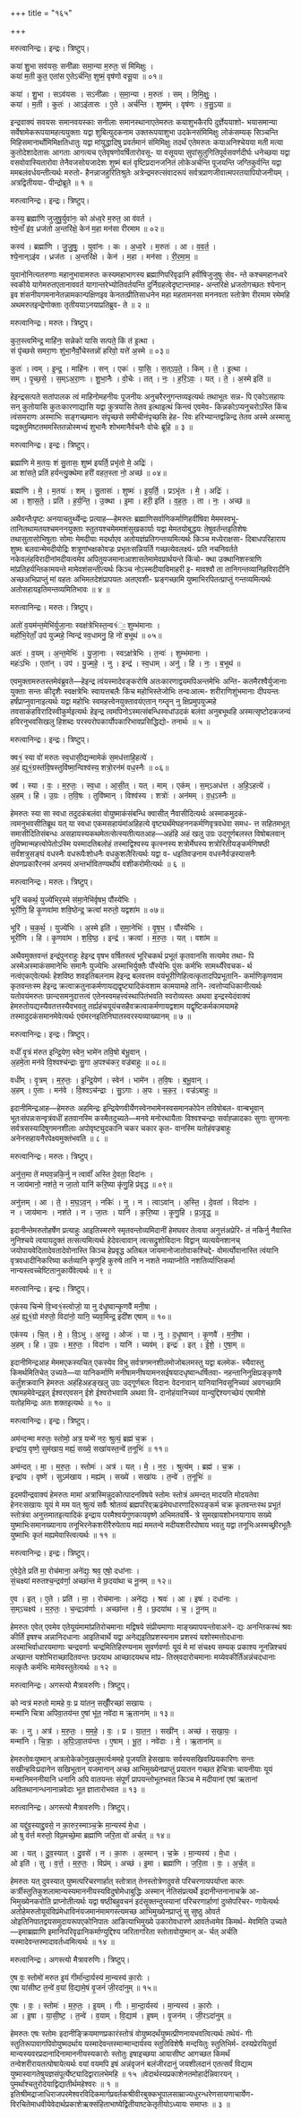 +++
title = "१६५"

+++


मरुत्वानिन्द्रः। इन्द्रः। त्रिष्टुप्।

कया॑ शु॒भा सव॑यसः॒ सनी॑ळाः समा॒न्या म॒रुतः॒ सं मि॑मिक्षुः ।  
कया॑ म॒ती कुत॒ एता॑स ए॒तेऽर्च॑न्ति॒ शुष्मं॒ वृष॑णो वसू॒या ॥ ०१॥

कया॑ । शु॒भा । सऽव॑यसः । सऽनी॑ळाः । स॒मा॒न्या । म॒रुतः॑ । सम् । मि॒मि॒क्षुः॒ ।  
कया॑ । म॒ती । कुतः॑ । आऽइ॑तासः । ए॒ते । अर्च॑न्ति । शुष्म॑म् । वृष॑णः । व॒सु॒ऽया ॥

इन्द्रवाक्यं सवयसः समानवयस्काः सनीलाः समानस्थानाएतेमरुतः कयाशुभकैरपि दुर्ज्ञेययाशो- भयासमान्या सर्वेषामेकरूपयामहत्ययुक्ताः यद्वा शुबित्युदकनाम उक्तरूपयाशुभा उदकेनसंमिमिक्षुः लोकंसम्यक् सिञ्चन्ति मिहिसमानार्थोमिमिक्षतिधातुः यद्वा मांयुद्धादिषु प्रवर्तमानं संमिमिक्षुः तदर्थं एतेमरुतः कयाअनिश्चेयया मती मत्या कुतोदेशादेतासः आगताः आगत्यच एतेवृषणोवर्षितारोवसू- या वसूयया सुपांसुलुगितिपूर्वसवर्णदीर्घः धनेच्छया यद्वा वसवोवास्यितारोवा तेनैवजसोयजादेशः शुष्मं बलं वृष्टिप्रदानजनितं लोकेअर्चन्ति पूजयन्ति जग्तिकुर्वन्ति यद्वा ममबलंवर्धयन्तीत्यर्थः मरुतो- हैनन्नाजहुरितिश्रुतेः अत्रेन्द्रमरुत्संवादरूपं सर्वत्रप्राणजीवात्मपरतयापियोजनीयम् । अत्रद्वितीयया- पीन्द्रोब्रूते ॥ १ ॥

मरुत्वानिन्द्रः। इन्द्रः। त्रिष्टुप्।

कस्य॒ ब्रह्मा॑णि जुजुषु॒र्युवा॑नः॒ को अ॑ध्व॒रे म॒रुत॒ आ व॑वर्त ।  
श्ये॒नाँ इ॑व॒ ध्रज॑तो अ॒न्तरि॑क्षे॒ केन॑ म॒हा मन॑सा रीरमाम ॥ ०२॥

कस्य॑ । ब्रह्मा॑णि । जु॒जु॒षुः॒ । युवा॑नः । कः । अ॒ध्व॒रे । म॒रुतः॑ । आ । व॒व॒र्त॒ ।  
श्ये॒नान्ऽइ॑व । ध्रज॑तः । अ॒न्तरि॑क्षे । केन॑ । म॒हा । मन॑सा । री॒र॒मा॒म॒ ॥

युवानोनित्यतरुणाः महानुभावामरुतः कस्यमहाभागस्य ब्रह्माणिपरिवृढानि हवींषिजुजुषुः सेव- न्ते कश्चमहानध्वरे स्वकीये यागेमरुतएतानाववर्त यागान्तरेभ्योतिवर्तयन्ति दुर्निग्रहत्वेदृष्टान्तमाह- अन्तरिक्षे ध्रजतोगच्छतः श्येनान् इव शंसनीयगमनानेतन्नामकान्पक्षिणइव केनतत्प्रीतिसाधनेन महा महतामनसा मननवता स्तोत्रेण रीरमाम रमेमहि अथमरुतइन्द्रेणोक्ताः तृतीययाऽनयाप्रतिब्रुव- ते ॥ २ ॥

मरुत्वानिन्द्रः। मरुतः। त्रिष्टुप्।

कुत॒स्त्वमि॑न्द्र॒ माहि॑नः॒ सन्नेको॑ यासि सत्पते॒ किं त॑ इ॒त्था ।  
सं पृ॑च्छसे समरा॒णः शु॑भा॒नैर्वो॒चेस्तन्नो॑ हरिवो॒ यत्ते॑ अ॒स्मे ॥ ०३॥

कुतः॑ । त्वम् । इ॒न्द्र॒ । माहि॑नः । सन् । एकः॑ । या॒सि॒ । स॒त्ऽप॒ते॒ । किम् । ते॒ । इ॒त्था ।  
सम् । पृ॒च्छ॒से॒ । स॒म्ऽअ॒रा॒णः । शु॒भा॒नैः । वो॒चेः । तत् । नः॒ । ह॒रि॒ऽवः॒ । यत् । ते॒ । अ॒स्मे इति॑ ॥

हेइन्द्रसत्पते सतांपालक त्वं माहिनोमहनीयः पूजनीयः अनुचरैरनुगन्तव्यइत्यर्थः तथाभूतः सन्न- पि एकोऽसहायः सन् कुतोयासि कुतःकारणाद्यासि यद्वा कुत्रयासि तेतव इत्थाइत्थं किन्त्वं एवमेव- किन्नकोऽप्यनुचरोऽस्ति किंच त्वंसमराणः अस्माभिः सङ्गच्छमानः संपृच्छसे समीचीनंपृच्छसि हेह- रिवः हरिभ्यान्तद्वन्निन्द्र तेतव अस्मे अस्मासु यद्वक्तुमिष्टतममस्तितन्नोस्मभ्यं शुभानैः शोभमानैर्वचनैः वोचेः ब्रूहि ॥ ३ ॥

मरुत्वानिन्द्रः। इन्द्रः। त्रिष्टुप्।

ब्रह्मा॑णि मे म॒तयः॒ शं सु॒तासः॒ शुष्म॑ इयर्ति॒ प्रभृ॑तो मे॒ अद्रिः॑ ।  
आ शा॑सते॒ प्रति॑ हर्यन्त्यु॒क्थेमा हरी॑ वहत॒स्ता नो॒ अच्छ॑ ॥ ०४॥

ब्रह्मा॑णि । मे॒ । म॒तयः॑ । शम् । सु॒तासः॑ । शुष्मः॑ । इ॒य॒र्ति॒ । प्रऽभृ॑तः । मे॒ । अद्रिः॑ ।  
आ । शा॒स॒ते॒ । प्रति॑ । ह॒र्य॒न्ति॒ । उ॒क्था । इ॒मा । हरी॒ इति॑ । व॒ह॒तः॒ । ता । नः॒ । अच्छ॑ ॥

अथैवन्तैःपृष्टः अनयाचतुर्थ्येन्द्रः प्रत्याह—हेमरुतः ब्रह्माणिसर्वाणिकर्माणिहवींषिवा मेममस्वभू- तानितथामतयश्चमननयुक्ताः स्तुतयश्चमेममशंसुखकार्याः यद्वा मेमतयोबुद्धयः तेषुवर्तन्तइतिशेषः तथासुतासोभिषुताः सोमाः मेमदीयाः मदर्थाएव अतोयज्ञंप्रतिगन्तव्यमित्यर्थः किञ्च मध्येराक्षसा- दिबाधपरिहाराय शुष्मः बलवान्मेमदीयोद्रिः शत्रूणांभक्षकोवज्रः प्रभृतःसन्नियर्ति गच्छत्येवलक्ष्यं- प्रति नचनिवर्तते नकेवलंहविरादीनांमदीयत्वमेव अपितुयजमानाआशासतेमामेवप्रार्थयन्ते किंचो- क्था उक्थानिशस्त्राणि मांप्रतिहर्यन्तिकामयन्ते मामेवशंसन्तीत्यर्थः किञ्च नोऽस्मदीयाविमाहरी इ- मावश्वौ ता तानिगन्तव्यानिहविरादीनि अच्छअभिप्राप्तुं मां वहतः अभिमतदेशंप्रापयतः अतएवशी- घ्रङ्गच्छामि युष्माभिरपितत्प्राप्तुं गन्तव्यमित्यर्थः अतोसहायइतिमन्तव्यमितिभावः ॥ ४ ॥

मरुत्वानिन्द्रः। मरुतः। त्रिष्टुप्।

अतो॑ व॒यम॑न्त॒मेभि॑र्युजा॒नाः स्वक्ष॑त्रेभिस्त॒न्व१॑ः॒ शुम्भ॑मानाः ।  
महो॑भि॒रेताँ॒ उप॑ युज्महे॒ न्विन्द्र॑ स्व॒धामनु॒ हि नो॑ ब॒भूथ॑ ॥ ०५॥

अतः॑ । व॒यम् । अ॒न्त॒मेभिः॑ । यु॒जा॒नाः । स्वऽक्ष॑त्रेभिः । त॒न्वः॑ । शुम्भ॑मानाः ।  
महः॑ऽभिः । एता॑न् । उप॑ । यु॒ज्म॒हे॒ । नु । इन्द्र॑ । स्व॒धाम् । अनु॑ । हि । नः॒ । ब॒भूथ॑ ॥

एवमुक्तामरुतस्तमेवंब्रुवते—हेइन्द्र त्वंयस्मादेवङ्करोषि अतःकारणाद्वयमपिअन्तमेभिः अन्ति- कतमैरश्वैर्युजानाः युक्ताः सन्तः कीदृशैः स्वक्षत्रेभिः स्वायत्तबलैः किंच महोभिस्तेजोभिः तन्वःआत्म- शरीराणिशुंभमानाः दीपयन्तः हर्षंप्राप्नुवानाइत्यर्थः यद्वा महोभिः स्वमहत्त्वेनयुक्तावयंएतान् गम्तॄन् नु क्षिप्रमुपयुज्महे तवसाकंहविरादिस्वीकुर्मइत्यर्थः हेइन्द्र त्वमपिनोऽस्मत्संबन्धिस्वधांउदकं बलंवा अनुबभूथहि अस्मत्सृष्टोदकजन्यं हविरनुभवसिखलु हिशब्दः परस्परोपकार्योपकारिभावप्रसिद्धिद्यो- तनार्थः ॥ ५ ॥

मरुत्वानिन्द्रः। इन्द्रः। त्रिष्टुप्।

क्व१॒॑ स्या वो॑ मरुतः स्व॒धासी॒द्यन्मामेकं॑ स॒मध॑त्ताहि॒हत्ये॑ ।  
अ॒हं ह्यु१॒॑ग्रस्त॑वि॒षस्तुवि॑ष्मा॒न्विश्व॑स्य॒ शत्रो॒रन॑मं वध॒स्नैः ॥ ०६॥

क्व॑ । स्या । वः॒ । म॒रु॒तः॒ । स्व॒धा । आ॒सी॒त् । यत् । माम् । एक॑म् । स॒म्ऽअध॑त्त । अ॒हि॒ऽहत्ये॑ ।  
अ॒हम् । हि । उ॒ग्रः । त॒वि॒षः । तुवि॑ष्मान् । विश्व॑स्य । शत्रोः॑ । अन॑मम् । व॒ध॒ऽस्नैः ॥

हेमरुतः स्या सा स्वधा तदुदकंबलंवा वोयुष्माकंसंबन्धि क्वासीत् नैवासीदित्यर्थः अस्माकमुदकं- त्वमनुभवसीतिब्रूथ यत् या स्वधा एकमसहायंमांअहिहत्ये वृष्ट्यर्थंमेघहननकर्मणिवृत्रवधेवा समध- त्त सहितमभूत् समासीदितिसंबन्धः असहायस्यकथमेतत्सेत्स्यतीत्यतआह—अहंहि अहं खलु उग्रः उद्गूर्णबलस्त विषोबलवान् तुविष्मान्महत्त्वोपेतोऽस्मि यस्मादतिबलोहं तस्माद्विश्वस्य कृत्स्नस्य शत्रोर्मेघस्य शत्रोरितीयङ्कर्मणिषष्ठी सर्वंशत्रुसङ्घं वधस्नैः वधरूपैःशोधनैः वधकुशलैरित्यर्थः यद्वा व- धइतिवज्रनाम वधस्नैर्वज्रस्यासनैः क्षेपणप्रकारैरनमं अनमयं अन्तर्भावितण्यर्थोयं वशीकरोमीत्यर्थः ॥ ६ ॥

मरुत्वानिन्द्रः। मरुतः। त्रिष्टुप्।

भूरि॑ चकर्थ॒ युज्ये॑भिर॒स्मे स॑मा॒नेभि॑र्वृषभ॒ पौंस्ये॑भिः ।  
भूरी॑णि॒ हि कृ॒णवा॑मा शवि॒ष्ठेन्द्र॒ क्रत्वा॑ मरुतो॒ यद्वशा॑म ॥ ०७॥

भूरि॑ । च॒क॒र्थ॒ । युज्ये॑भिः । अ॒स्मे इति॑ । स॒मा॒नेभिः॑ । वृ॒ष॒भ॒ । पौंस्ये॑भिः ।  
भूरी॑णि । हि । कृ॒णवा॑म । श॒वि॒ष्ठ॒ । इन्द्र॑ । क्रत्वा॑ । म॒रु॒तः॒ । यत् । वशा॑म ॥

अथैवमुक्तवन्तं इन्द्रंपुनराहुः हेइन्द्र वृषभ वर्षितस्त्वं भूरिचकर्थ प्रभूतं कृतवानसि सत्यमेव तथा- पि अस्मेअस्माकंसमानेभिः समानैः युज्येभिः अस्माभिर्युक्तैः पौंस्येभिः पुंसः कर्मभिः सामर्थ्यैरेवचक- र्थ नत्वंएकएवेत्यर्थः हेशविष्ठ शवइतिबलनाम हेइन्द्र बलवत्तम वयंभूरीणिहित्वत्कृतादपिप्रभूतानि- कर्माणिकृणवाम कृतवन्तःस्म हेइन्द्र क्रत्वाक्रतुनाकर्मणायद्यद्वृष्ट्यादिकंवशाम कामयामहे तानि- त्वत्तोप्यधिकानीत्यर्थः यतोवयंमरुतः छान्दसमनुदात्तत्वं एतेनस्वमहत्त्वंस्थापितंभवति स्वरोव्यस्तः अथवा इन्द्रस्येदंवाक्यं हेमरुतोयद्यस्यैवतत्तस्यैवभवतु तर्ह्यहंचयूयंचसहैवक्रत्वाकर्मणायद्वशाम यद्वृष्टिकर्मकामयामहे तस्मादुदकंसमानमेवेत्यर्थः एवंमरनइतिनिघातस्वरस्यव्याख्यानम् ॥ ७ ॥

मरुत्वानिन्द्रः। इन्द्रः। त्रिष्टुप्।

वधीं॑ वृ॒त्रं म॑रुत इन्द्रि॒येण॒ स्वेन॒ भामे॑न तवि॒षो ब॑भू॒वान् ।  
अ॒हमे॒ता मन॑वे वि॒श्वश्च॑न्द्राः सु॒गा अ॒पश्च॑कर॒ वज्र॑बाहुः ॥ ०८॥

वधी॑म् । वृ॒त्रम् । म॒रु॒तः॒ । इ॒न्द्रि॒येण॑ । स्वेन॑ । भामे॑न । त॒वि॒षः । ब॒भू॒वान् ।  
अ॒हम् । ए॒ताः । मन॑वे । वि॒श्वऽच॑न्द्राः । सु॒ऽगाः । अ॒पः । च॒क॒र॒ । वज्र॑ऽबाहुः ॥

इदानीमिन्द्रआह—हेमरुतः अहमिन्द्रः इन्द्रियेणवीर्येणस्वेनभामेनस्वसमानकोपेन तविषोबल- वान्बभूवान् भूतःसंपन्नःसन्वृत्रंवधीं हतवानस्मि कस्मैतदुच्यते—मनवे मनोरथायैताः विश्वश्चन्द्राः सर्वाह्ळादकाः सुगाः सुगमनाः सर्वत्रसस्यादिषुगमनशीलाः अपोवृष्ट्युदकानि चकर चकार कृत- वानस्मि यतोहंवज्रबाहुः अनेनसहायनैरपेक्ष्यमुक्तंभवति ॥ ८ ॥

मरुत्वानिन्द्रः। मरुतः। त्रिष्टुप्।

अनु॑त्त॒मा ते॑ मघव॒न्नकि॒र्नु न त्वावाँ॑ अस्ति दे॒वता॒ विदा॑नः ।  
न जाय॑मानो॒ नश॑ते॒ न जा॒तो यानि॑ करि॒ष्या कृ॑णु॒हि प्र॑वृद्ध ॥ ०९॥

अनु॑त्तम् । आ । ते॒ । म॒घ॒ऽव॒न् । नकिः॑ । नु । न । त्वाऽवा॑न् । अ॒स्ति॒ । दे॒वता॑ । विदा॑नः ।  
न । जाय॑मानः । नश॑ते । न । जा॒तः । यानि॑ । क॒रि॒ष्या । कृ॒णु॒हि । प्र॒ऽवृ॒द्ध॒ ॥

इदानीन्तेमरुतोहर्षेण प्रत्याहुः आइतिस्मरणे स्मृतवन्तोव्यमिदानीं हेमघवर तेत्वया अनुत्तंअप्रेरि- तं नकिर्नु नैवास्ति नुनिश्चये त्वयायदुक्तं तत्सत्यमित्यर्थः हेदेवत्वावान् त्वत्सद्रुशोविदानः विद्वान् व्यत्ययेनशानच् जयोपायवेदितादेवतादेवोनास्ति किञ्च हेप्रवृद्ध अतिबल जायमानोजातोवाकश्चिद्दे- वोमर्त्योवानास्ति त्वंयानि वृत्रवधादीनिकरिष्या कर्तव्यानि कृणुहि कुरुषे तानि न नशते नव्याप्नोति नशतिर्व्याप्तिकर्मा नान्यस्त्वच्चेष्टितानुकार्येवेत्यर्थः ॥ ९ ॥

मरुत्वानिन्द्रः। इन्द्रः। त्रिष्टुप्।

एक॑स्य चिन्मे वि॒भ्व१॒॑स्त्वोजो॒ या नु द॑धृ॒ष्वान्कृ॒णवै॑ मनी॒षा ।  
अ॒हं ह्यु१॒॑ग्रो म॑रुतो॒ विदा॑नो॒ यानि॒ च्यव॒मिन्द्र॒ इदी॑श एषाम् ॥ १०॥

एक॑स्य । चि॒त् । मे॒ । वि॒ऽभु । अ॒स्तु॒ । ओजः॑ । या । नु । द॒धृ॒ष्वान् । कृ॒णवै॑ । म॒नी॒षा ।  
अ॒हम् । हि । उ॒ग्रः । म॒रु॒तः॒ । विदा॑नः । यानि॑ । च्यव॑म् । इन्द्रः॑ । इत् । ई॒शे॒ । ए॒षा॒म् ॥

इदानीमिन्द्रआह मेममएकस्यचित् एकस्येव विभु सर्वत्रगमनशीलमोजोबलमस्तु यद्वा बलमेक- स्यैवास्तु किमर्थमितिचेत् उच्यते—या यानिकर्माणि मनीषामनीषयामनसईषयादधृष्वान्धर्षितवा- नहन्तानिनुक्षिप्रङ्कृणवै कर्तुंशक्रवानि हेमरुतः अहंहिअहङ्खलु उग्रः उद्गूर्णबलः विदानः वेदनावान् यानियानिवसूनिच्यवं अवगच्छामि एषामहमेवेन्द्रइत् ईश्वरएवसन् ईशे ईश्वरोभवामि अथवा वि- दानोहंयानिच्यवं यान्युद्दिश्यगच्छेयं एषामीशे यतोहमिन्द्रः अतः शक्तइत्यर्थः ॥ १० ॥

मरुत्वानिन्द्रः। इन्द्रः। त्रिष्टुप्।

अम॑न्दन्मा मरुतः॒ स्तोमो॒ अत्र॒ यन्मे॑ नरः॒ श्रुत्यं॒ ब्रह्म॑ च॒क्र ।  
इन्द्रा॑य॒ वृष्णे॒ सुम॑खाय॒ मह्यं॒ सख्ये॒ सखा॑यस्त॒न्वे॑ त॒नूभिः॑ ॥ ११॥

अम॑न्दत् । मा॒ । म॒रु॒तः॒ । स्तोमः॑ । अत्र॑ । यत् । मे॒ । न॒रः॒ । श्रुत्य॑म् । ब्रह्म॑ । च॒क्र ।  
इन्द्रा॑य । वृष्णे॑ । सुऽम॑खाय । मह्य॑म् । सख्ये॑ । सखा॑यः । त॒न्वे॑ । त॒नूभिः॑ ॥

इदमपीन्द्रवाक्यं हेमरुतः मामां अत्रास्मिन्नुदकोत्पादनविषये स्तोमः स्तोत्रं अमन्दत् मादयति मोदयतेवा हेनरःसखायः यूयं मे मम यत् श्रुत्यं सर्वैः श्रोतव्यं ब्रह्मपरिव्ऋढंमेघधारणादिरूपङ्कर्म चक्र कृतवन्तःस्थ प्रभूतं स्तोत्रंवा अनुत्तमातइत्यादिकं इन्द्राय परमैश्वर्यगुणकायवृष्णे अभिमतवर्षि- त्रे सुमखायशोभनयागाय सख्ये युष्माभिःसमानख्यानाय तनूभिरनेकशरीरैरुपेताय मह्यं ममतन्वे मदीयशरीरपोषाय भवतु यद्वा तनूभिःअस्मच्छ्रीरभूतैः युष्माभिः कृतं मह्यमेवास्त्वित्यर्थः ॥ ११ ॥

मरुत्वानिन्द्रः। इन्द्रः। त्रिष्टुप्।

ए॒वेदे॒ते प्रति॑ मा॒ रोच॑माना॒ अने॑द्यः॒ श्रव॒ एषो॒ दधा॑नाः ।  
सं॒चक्ष्या॑ मरुतश्च॒न्द्रव॑र्णा॒ अच्छा॑न्त मे छ॒दया॑था च नू॒नम् ॥ १२॥

ए॒व । इत् । ए॒ते । प्रति॑ । मा॒ । रोच॑मानाः । अने॑द्यः । श्रवः॑ । आ । इषः॑ । दधा॑नाः ।  
स॒म्ऽचक्ष्य॑ । म॒रु॒तः॒ । च॒न्द्रऽव॑र्णाः । अच्छा॑न्त । मे॒ । छ॒दया॑थ । च॒ । नू॒नम् ॥

हेमरुतः एवेत् एवमेव एतेयूयंमामांप्रतिरोचमानाः मद्विषये संप्रीयमाणाः माङ्ख्यापयन्तोवाअने- द्यः अनन्तिकस्थं श्रवः कीर्तिं इषश्च अन्नानिदधानाः आइतिचार्थे यद्वा अनेद्यइतिप्रशस्यनाम प्रशस्यं यशोस्मत्तोदधानाः अस्माभिर्वाधारयमाणाः चन्द्रवर्णाः चन्द्रमितिहिरण्यनाम सुवर्णवर्णाः यूयं मे मां संचक्ष्य सम्यक् प्रकाश्य नूनन्निश्चयं अच्छान्त यशोभिराच्छादितवन्तः छदयाथ आच्छादयथच मांप्र- तिस्र्वदारोचमानाः मय्येवकीर्तिंअन्नंचदधानाः मत्कृतैः कर्मभिः मामेवस्तुतेत्यर्थः ॥ १२ ॥

मरुत्वानिन्द्रः। अगस्त्यो मैत्रावरुणिः। त्रिष्टुप्।

को न्वत्र॑ मरुतो मामहे वः॒ प्र या॑तन॒ सखीँ॒रच्छा॑ सखायः ।  
मन्मा॑नि चित्रा अपिवा॒तय॑न्त ए॒षां भू॑त॒ नवे॑दा म ऋ॒ताना॑म् ॥ १३॥

कः । नु । अत्र॑ । म॒रु॒तः॒ । म॒म॒हे॒ । वः॒ । प्र । या॒त॒न॒ । सखी॑न् । अच्छ॑ । स॒खा॒यः॒ ।  
मन्मा॑नि । चि॒त्राः॒ । अ॒पि॒ऽवा॒तय॑न्तः । ए॒षाम् । भू॒त॒ । नवे॑दाः । मे॒ । ऋ॒ताना॑म् ॥

हेमरुतोवःयुष्मान् अत्रलोकेकोनुखलुमर्त्यःममहे पूजयति हेसखायः सर्वस्यसखिवत्प्रियकारिणः सन्तः सखीन्हविःप्रदानेन सखिभूतान् यजमानान् अच्छ आभिमुख्येनप्राप्तुं प्रयातन गच्छत हेचित्राः चायनीयाः यूयं मन्मानिमननीयानि धनानि अपि वातयन्तः संपूर्णं प्रापयन्तोभूतभवत किञ्च मे मदीयानां एषां ऋतानां अवितथानान्धनानान्नवेदाः भूत ज्ञातारोभवत ॥ १३ ॥

मरुत्वानिन्द्रः। अगस्त्यो मैत्रावरुणिः। त्रिष्टुप्।

आ यद्दु॑व॒स्याद्दु॒वसे॒ न का॒रुर॒स्माञ्च॒क्रे मा॒न्यस्य॑ मे॒धा ।  
ओ षु व॑र्त्त मरुतो॒ विप्र॒मच्छे॒मा ब्रह्मा॑णि जरि॒ता वो॑ अर्चत् ॥ १४॥

आ । यत् । दु॒व॒स्यात् । दु॒वसे॑ । न । का॒रुः । अ॒स्मान् । च॒क्रे । मा॒न्यस्य॑ । मे॒धा ।  
ओ इति॑ । सु । व॒र्त्त॒ । म॒रु॒तः॒ । विप्र॑म् । अच्छ॑ । इ॒मा । ब्रह्मा॑णि । ज॒रि॒ता । वः॒ । अ॒र्च॒त् ॥

हेमरुतः यत् दुवस्यात् युष्मत्परिचरणार्हात् स्तोत्रात् तेनस्तोत्रेणदुवसे परिचरणायपर्याप्ता कारुः कर्त्रीस्तुतिकुशलामान्यस्यमाननीयस्यविदुषोमेधाबुद्धिः अस्मान् नेतिसंप्रत्यर्थे इदानीन्तनानाचक्रे आ- भिमुख्येनकरोति प्राप्नोतीत्यर्थः यद्वा षष्ठीबहुवचनं इदंसूक्तन्दुव्स्यानां परिचरणार्हाणां दुव्सेपरिचर- णायेत्यर्थः अतोहेमरुतोयूयंविप्रंमेधाविनंयजमानंमामगस्त्यमच्छ आभिमुख्येनप्राप्तुं सु सुष्ठु ओवर्त ओइतिनिपातद्वयसमुदायरूपएकोनिपातः आङित्याभिमुख्ये उकारोवधारणे आवर्तध्वमेव किमर्थ- मेवमिति उच्यते—इमाब्रह्माणि इमानिपरिवृढानिकर्माण्युद्दिश्य जरितागरिता स्तोतावोयुष्मान् अ- र्चत् अर्चति यस्मादेवन्तस्मादावर्तध्वमित्यर्थः ॥ १४ ॥

मरुत्वानिन्द्रः। अगस्त्यो मैत्रावरुणिः। त्रिष्टुप्।

ए॒ष वः॒ स्तोमो॑ मरुत इ॒यं गीर्मा॑न्दा॒र्यस्य॑ मा॒न्यस्य॑ का॒रोः ।  
एषा या॑सीष्ट त॒न्वे॑ व॒यां वि॒द्यामे॒षं वृ॒जनं॑ जी॒रदा॑नुम् ॥ १५॥

ए॒षः । वः॒ । स्तोमः॑ । म॒रु॒तः॒ । इ॒यम् । गीः । मा॒न्दा॒र्यस्य॑ । मा॒न्यस्य॑ । का॒रोः ।  
आ । इ॒षा । या॒सी॒ष्ट॒ । त॒न्वे॑ । व॒याम् । वि॒द्याम॑ । इ॒षम् । वृ॒जन॑म् । जी॒रऽदा॑नुम् ॥

हेमरुतः एषः स्तोमः इदानीङ्क्रियमाणप्रकारंस्तोत्रं वोयुष्मदर्थंयुष्मत्प्रीणनायभवत्वित्यर्थः तथेयं- गीः स्तुतिरूपावागपिवोयुष्मदर्थाय यस्मादेवन्तस्मान्मान्दार्यस्य स्तुतिविशेषैः मन्दयितुः स्तुतिभिर्म- दस्यप्रेरयितुर्वा मान्यस्यवरप्रदानादिनामाननीयस्यकारोः स्तोतुः इषाइच्छया आयासीष्ट आगच्छत किमर्थं तन्वेशरीरायतत्पोषायेत्यर्थः वयां वयमपि इषं अन्नंवृजनं बलंजीरदानुं जयशीलदानं एतत्सर्वं विद्याम युष्मास्वागतेषुयज्ञसंपूर्त्येष्ट्यादिद्वारालभेमहि ॥ १५ ॥वेदार्थस्यप्रकाशेनतमोहार्दन्निवारयन् । पुमर्थांश्चतुरोदेयाद्विद्यातीर्थमहेश्वरः ॥ १ ॥इतिश्रीमद्राजाधिराजपरमेश्वरविदिकमार्गप्रवर्तकश्रीवीरबुक्कभूपालसाम्राज्यधुरन्धरेणसायणाचार्येण- विरचितेमाधवीयेवेदार्थप्रकाशेऋक्संहिताभाष्येद्वितीयाष्टकेतृतीयोऽध्यायः समाप्तः ॥ ३ ॥ 